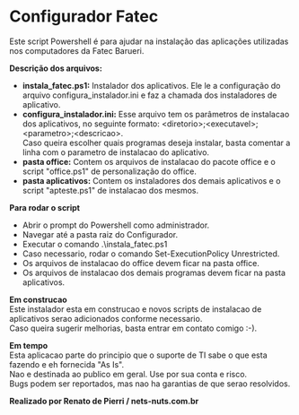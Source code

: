 # Configurador Fatec
Este script Powershell é para ajudar na instalação das aplicações utilizadas nos computadores da Fatec Barueri.

**Descrição dos arquivos:**<br>
- **instala_fatec.ps1:** Instalador dos aplicativos. Ele le a configuração do arquivo configura_instalador.ini e faz a chamada dos instaladores de aplicativo. 
- **configura_instalador.ini:**  Esse arquivo tem os parâmetros de instalacao dos aplicativos, no seguinte formato: \<diretorio\>\;<executavel\>;\<parametro\>;\<descricao\>.  
Caso queira escolher quais programas deseja instalar, basta comentar a linha com o parametro de instalacao do aplicativo.  
- **pasta office:** Contem os arquivos de instalacao do pacote office e o script "office.ps1" de personalização do office.  
- **pasta aplicativos:** Contem os instaladores dos demais aplicativos e o script "apteste.ps1" de instalacao dos mesmos.  

**Para rodar o script**  
- Abrir o prompt do Powershell como administrador.  
- Navegar até a pasta raiz do Configurador.  
- Executar o comando .\instala_fatec.ps1  
- Caso necessario, rodar o comando Set-ExecutionPolicy Unrestricted.  
- Os arquivos de instalacao do office devem ficar na pasta office.  
- Os arquivos de instalacao dos demais programas devem ficar na pasta aplicativos.  

**Em construcao**  
Este instalador esta em construcao e novos scripts de instalacao de aplicativos serao adicionados conforme necessario.  <br>
Caso queira sugerir melhorias, basta entrar em contato comigo :-).  

**Em tempo**  
Esta aplicacao parte do principio que o suporte de TI sabe o que esta fazendo e eh fornecida "As Is".   
Nao e destinada ao publico em geral. Use por sua conta e risco.  
Bugs podem ser reportados, mas nao ha garantias de que serao resolvidos.  
  
**Realizado por Renato de Pierri / nets-nuts.com.br**
